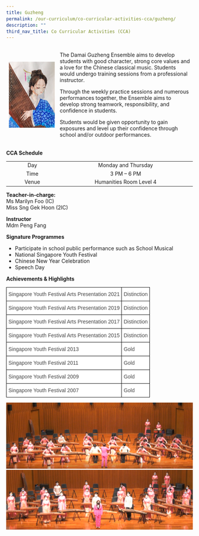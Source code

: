 ```yaml
---
title: Guzheng
permalink: /our-curriculum/co-curricular-activities-cca/guzheng/
description: ""
third_nav_title: Co Curricular Activities (CCA)
---
```

<table>
<thead>
  <tr>
    <td><img style="width: 100%;" src="/images/gu1.png" align = "left" /></td>
    <td><p>The Damai Guzheng Ensemble aims to develop students with good character, strong core values and a love for the Chinese classical music. Students would undergo training sessions from a professional instructor.&nbsp;</p>
<p>Through the weekly practice sessions and numerous performances together, the Ensemble aims to develop strong teamwork, responsibility, and confidence in students.&nbsp;</p>
<p>Students would be given opportunity to gain exposures and level up their confidence through school and/or outdoor performances.</p></td>
  </tr>
</thead>
</table>
<p><strong>CCA Schedule</strong></p>
<table>
<tbody>
<tr>
<td style="text-align: center;" width="162">Day</td>
<td style="text-align: center;" width="462">Monday and Thursday</td>
</tr>
<tr>
<td style="text-align: center;" width="162">Time</td>
<td style="text-align: center;" width="462">3 PM &ndash; 6 PM</td>
</tr>
<tr>
<td style="text-align: center;" width="162">Venue</td>
<td style="text-align: center;" width="462">Humanities Room Level 4</td>
</tr>
</tbody>
</table>
<p><strong>Teacher-in-charge:<br /></strong>Ms Marilyn Foo (IC)<br />Miss Sng Gek Hoon (2IC)</p>
<p><strong>Instructor<br /></strong>Mdm Peng Fang&nbsp;</p>
<p><strong>Signature Programmes&nbsp;</strong></p>
<ul>
<li>Participate in school public performance such as School Musical&nbsp;</li>
<li>National Singapore Youth Festival</li>
<li>Chinese New Year Celebration</li>
<li>Speech Day</li>
</ul>
<p><strong>Achievements</strong><strong>&nbsp;&amp; Highlights</strong></p>
<style type="text/css">
.tg  {border-collapse:collapse;border-spacing:0;}
.tg td{border-color:black;border-style:solid;border-width:1px;font-family:Arial, sans-serif;font-size:14px;
  overflow:hidden;padding:10px 5px;word-break:normal;}
.tg th{border-color:black;border-style:solid;border-width:1px;font-family:Arial, sans-serif;font-size:14px;
  font-weight:normal;overflow:hidden;padding:10px 5px;word-break:normal;}
.tg .tg-fwnj{background-color:#FFF;color:#454545;text-align:left;vertical-align:top}
</style>
<table class="tg">
<thead>
  <tr>
    <th class="tg-fwnj">Singapore Youth Festival Arts Presentation 2021</th>
    <th class="tg-fwnj">Distinction</th>
  </tr>
</thead>
<tbody>
  <tr>
    <td class="tg-fwnj">Singapore Youth Festival Arts Presentation 2019</td>
    <td class="tg-fwnj">Distinction</td>
  </tr>
  <tr>
    <td class="tg-fwnj">Singapore Youth Festival Arts Presentation 2017</td>
    <td class="tg-fwnj">Distinction</td>
  </tr>
  <tr>
    <td class="tg-fwnj">Singapore Youth Festival Arts Presentation 2015</td>
    <td class="tg-fwnj">Distinction</td>
  </tr>
  <tr>
    <td class="tg-fwnj">Singapore Youth Festival 2013</td>
    <td class="tg-fwnj">Gold</td>
  </tr>
  <tr>
    <td class="tg-fwnj">Singapore Youth Festival 2011</td>
    <td class="tg-fwnj">Gold</td>
  </tr>
  <tr>
    <td class="tg-fwnj">Singapore Youth Festival 2009</td>
    <td class="tg-fwnj">Gold</td>
  </tr>
  <tr>
    <td class="tg-fwnj">Singapore Youth Festival 2007</td>
    <td class="tg-fwnj">Gold</td>
  </tr>
</tbody>
</table>
<img src="/images/gu2.png">
<img src="/images/gu3.png">